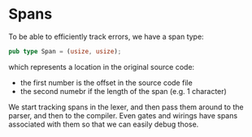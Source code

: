 # Spans

To be able to efficiently track errors, we have a span type:

```rust
pub type Span = (usize, usize);
```

which represents a location in the original source code:

* the first number is the offset in the source code file
* the second numebr if the length of the span (e.g. 1 character)

We start tracking spans in the lexer, and then pass them around to the parser, and then to the compiler. Even gates and wirings have spans associated with them so that we can easily debug those.
